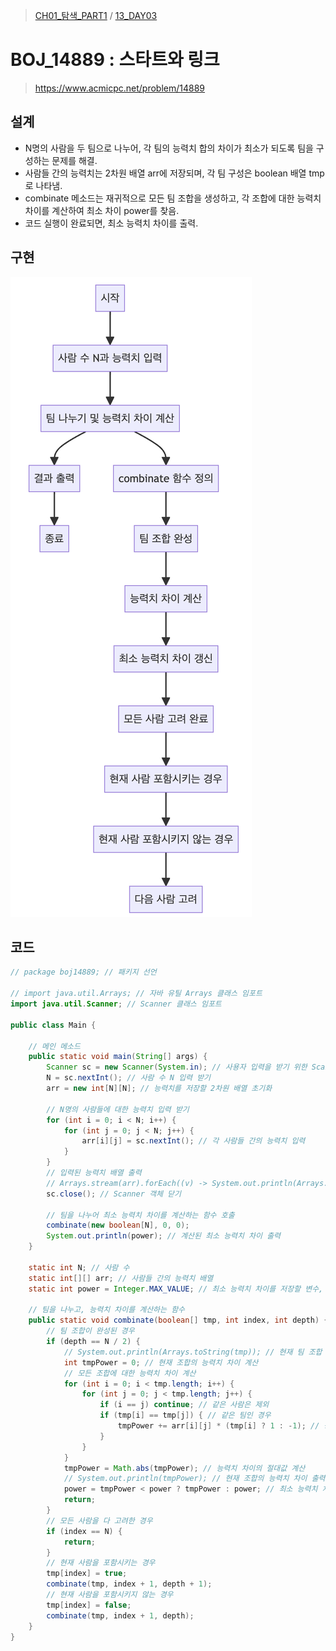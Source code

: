> [CH01_탐색_PART1](../) / [13_DAY03](./)

# BOJ_14889 : 스타트와 링크
> https://www.acmicpc.net/problem/14889

## 설계
- N명의 사람을 두 팀으로 나누어, 각 팀의 능력치 합의 차이가 최소가 되도록 팀을 구성하는 문제를 해결.
- 사람들 간의 능력치는 2차원 배열 arr에 저장되며, 각 팀 구성은 boolean 배열 tmp로 나타냄.
- combinate 메소드는 재귀적으로 모든 팀 조합을 생성하고, 각 조합에 대한 능력치 차이를 계산하여 최소 차이 power를 찾음.
- 코드 실행이 완료되면, 최소 능력치 차이를 출력.

## 구현
![BOJ_14889](./BOJ_14889.png)

## 코드
```java
// package boj14889; // 패키지 선언

// import java.util.Arrays; // 자바 유틸 Arrays 클래스 임포트
import java.util.Scanner; // Scanner 클래스 임포트

public class Main {
	
    // 메인 메소드
	public static void main(String[] args) {
		Scanner sc = new Scanner(System.in); // 사용자 입력을 받기 위한 Scanner 객체 생성
		N = sc.nextInt(); // 사람 수 N 입력 받기
		arr = new int[N][N]; // 능력치를 저장할 2차원 배열 초기화
		
		// N명의 사람들에 대한 능력치 입력 받기
		for (int i = 0; i < N; i++) {
			for (int j = 0; j < N; j++) {
				arr[i][j] = sc.nextInt(); // 각 사람들 간의 능력치 입력
			}
		}
		// 입력된 능력치 배열 출력
		// Arrays.stream(arr).forEach((v) -> System.out.println(Arrays.toString(v)));
		sc.close(); // Scanner 객체 닫기
		
		// 팀을 나누어 최소 능력치 차이를 계산하는 함수 호출
		combinate(new boolean[N], 0, 0);
		System.out.println(power); // 계산된 최소 능력치 차이 출력
	}
	
	static int N; // 사람 수
	static int[][] arr; // 사람들 간의 능력치 배열
	static int power = Integer.MAX_VALUE; // 최소 능력치 차이를 저장할 변수, 초기값은 최대 정수값으로 설정
	
    // 팀을 나누고, 능력치 차이를 계산하는 함수
	public static void combinate(boolean[] tmp, int index, int depth) {
		// 팀 조합이 완성된 경우
		if (depth == N / 2) {
			// System.out.println(Arrays.toString(tmp)); // 현재 팀 조합 출력
			int tmpPower = 0; // 현재 조합의 능력치 차이 계산
			// 모든 조합에 대한 능력치 차이 계산
			for (int i = 0; i < tmp.length; i++) {
				for (int j = 0; j < tmp.length; j++) {
					if (i == j) continue; // 같은 사람은 제외
					if (tmp[i] == tmp[j]) { // 같은 팀인 경우
						tmpPower += arr[i][j] * (tmp[i] ? 1 : -1); // 능력치 더하기
					}
				}
			}
			tmpPower = Math.abs(tmpPower); // 능력치 차이의 절대값 계산
			// System.out.println(tmpPower); // 현재 조합의 능력치 차이 출력
			power = tmpPower < power ? tmpPower : power; // 최소 능력치 차이 갱신
			return;
		}
		// 모든 사람을 다 고려한 경우
		if (index == N) {
			return;
		}
		// 현재 사람을 포함시키는 경우
		tmp[index] = true;
		combinate(tmp, index + 1, depth + 1);
		// 현재 사람을 포함시키지 않는 경우
		tmp[index] = false;
		combinate(tmp, index + 1, depth);
	}
}
```